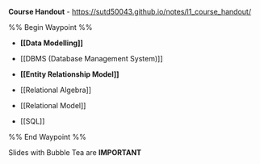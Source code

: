 **Course Handout** - https://sutd50043.github.io/notes/l1_course_handout/

%% Begin Waypoint %%
- **[[Data Modelling]]**

- [[DBMS (Database Management System)]]
- **[[Entity Relationship Model]]**

- [[Relational Algebra]]
- [[Relational Model]]
- [[SQL]]

%% End Waypoint %%

Slides with Bubble Tea are **IMPORTANT** 